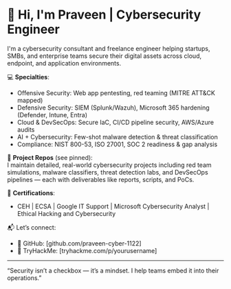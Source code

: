 # 👋 Hi, I'm Praveen | Cybersecurity Engineer

I'm a cybersecurity consultant and freelance engineer helping startups, SMBs, and enterprise teams secure their digital assets across cloud, endpoint, and application environments.

💻 **Specialties**:  
- Offensive Security: Web app pentesting, red teaming (MITRE ATT&CK mapped)  
- Defensive Security: SIEM (Splunk/Wazuh), Microsoft 365 hardening (Defender, Intune, Entra)  
- Cloud & DevSecOps: Secure IaC, CI/CD pipeline security, AWS/Azure audits  
- AI + Cybersecurity: Few-shot malware detection & threat classification  
- Compliance: NIST 800-53, ISO 27001, SOC 2 readiness & gap analysis

📁 **Project Repos** (see pinned):  
I maintain detailed, real-world cybersecurity projects including red team simulations, malware classifiers, threat detection labs, and DevSecOps pipelines — each with deliverables like reports, scripts, and PoCs.

🔐 **Certifications**:  
- CEH | ECSA | Google IT Support | Microsoft Cybersecurity Analyst | Ethical Hacking and Cybersecurity

📬 Let’s connect:  
- 🔗 GitHub: [github.com/praveen-cyber-1122]  
- 🧪 TryHackMe: [tryhackme.com/p/yourusername]

---

“Security isn’t a checkbox — it’s a mindset. I help teams embed it into their operations.”



